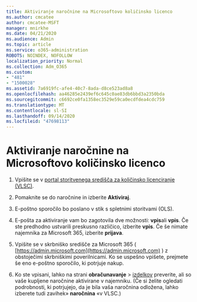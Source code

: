 ```yaml
---
title: Aktiviranje naročnine na Microsoftovo količinsko licenco
ms.author: cmcatee
author: cmcatee-MSFT
manager: mnirkhe
ms.date: 04/21/2020
ms.audience: Admin
ms.topic: article
ms.service: o365-administration
ROBOTS: NOINDEX, NOFOLLOW
localization_priority: Normal
ms.collection: Adm_O365
ms.custom:
- "481"
- "1500028"
ms.assetid: 7a6919fc-afe4-40c7-8ada-d8ce523ad8a8
ms.openlocfilehash: aa46285e2439ef6c645c0ae83db6bbd3a2350bda
ms.sourcegitcommit: c6692ce0fa1358ec3529e59ca0ecdfdea4cdc759
ms.translationtype: MT
ms.contentlocale: sl-SI
ms.lasthandoff: 09/14/2020
ms.locfileid: "47698113"
---
```

# <a name="activating-a-microsoft-volume-license-subscription"></a>Aktiviranje naročnine na Microsoftovo količinsko licenco

1. Vpišite se v [portal storitvenega središča za količinsko licenciranje (VLSC)](https://go.microsoft.com/fwlink/p/?LinkId=329762).

2. Pomaknite se do naročnine in izberite **Aktiviraj**.

3. E-poštno sporočilo bo poslano v stik s spletnimi storitvami (OLS).

4. E-pošta za aktiviranje vam bo zagotovila dve možnosti: **vpis**ali **vpis**. Če ste predhodno ustvarili preskusno različico, izberite **vpis**. Če še nimate najemnika za Microsoft 365, izberite **prijava**.

5. Vpišite se v skrbniško središče za Microsoft 365 ( [https://admin.microsoft.com](https://admin.microsoft.com) ) z obstoječimi skrbniškimi poverilnicami. Ko se uspešno vpišete, prejmete še eno e-poštno sporočilo, ki potrjuje nakup.

6. Ko ste vpisani, lahko na strani **obračunavanje** \> [izdelkov](https://go.microsoft.com/fwlink/p/?linkid=842054) preverite, ali so vaše kupljene naročnine aktivirane v najemniku. (Če si želite ogledati podrobnosti, ki potrjujejo, da je bila vaša naročnina odložena, lahko izberete tudi zavihek» **naročnina** «v VLSC.)
